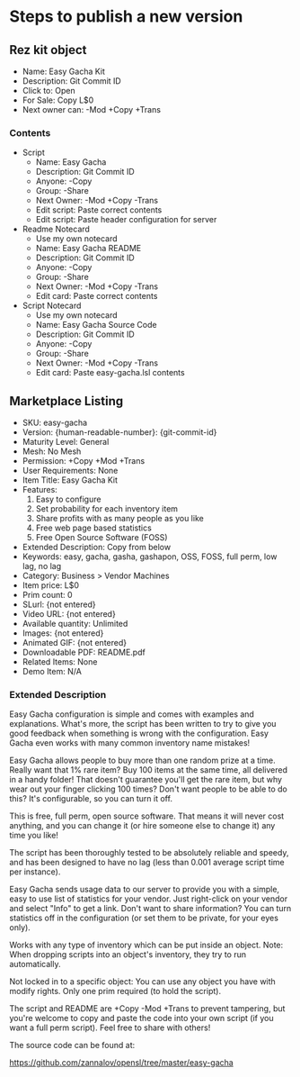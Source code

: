 # Steps to publish a new version #

## Rez kit object ##

* Name: Easy Gacha Kit
* Description: Git Commit ID
* Click to: Open
* For Sale: Copy L$0
* Next owner can: -Mod +Copy +Trans

### Contents ###

* Script
    * Name: Easy Gacha
    * Description: Git Commit ID
    * Anyone: -Copy
    * Group: -Share
    * Next Owner: -Mod +Copy -Trans
    * Edit script: Paste correct contents
    * Edit script: Paste header configuration for server
* Readme Notecard
    * Use my own notecard
    * Name: Easy Gacha README
    * Description: Git Commit ID
    * Anyone: -Copy
    * Group: -Share
    * Next Owner: -Mod +Copy -Trans
    * Edit card: Paste correct contents
* Script Notecard
    * Use my own notecard
    * Name: Easy Gacha Source Code
    * Description: Git Commit ID
    * Anyone: -Copy
    * Group: -Share
    * Next Owner: -Mod +Copy -Trans
    * Edit card: Paste easy-gacha.lsl contents

## Marketplace Listing ##

* SKU: easy-gacha
* Version: {human-readable-number}: {git-commit-id}
* Maturity Level: General
* Mesh: No Mesh
* Permission: +Copy +Mod +Trans
* User Requirements: None
* Item Title: Easy Gacha Kit
* Features:
    1. Easy to configure
    2. Set probability for each inventory item
    3. Share profits with as many people as you like
    4. Free web page based statistics
    5. Free Open Source Software (FOSS)
* Extended Description: Copy from below
* Keywords: easy, gacha, gasha, gashapon, OSS, FOSS, full perm, low lag, no lag
* Category: Business > Vendor Machines
* Item price: L$0
* Prim count: 0
* SLurl: {not entered}
* Video URL: {not entered}
* Available quantity: Unlimited
* Images: {not entered}
* Animated GIF: {not entered}
* Downloadable PDF: README.pdf
* Related Items: None
* Demo Item: N/A

### Extended Description ###

Easy Gacha configuration is simple and comes with examples and explanations. What's more, the script has been written to try to give you good feedback when something is wrong with the configuration. Easy Gacha even works with many common inventory name mistakes!

Easy Gacha allows people to buy more than one random prize at a time. Really want that 1% rare item? Buy 100 items at the same time, all delivered in a handy folder! That doesn't guarantee you'll get the rare item, but why wear out your finger clicking 100 times? Don't want people to be able to do this? It's configurable, so you can turn it off.

This is free, full perm, open source software. That means it will never cost anything, and you can change it (or hire someone else to change it) any time you like!

The script has been thoroughly tested to be absolutely reliable and speedy, and has been designed to have no lag (less than 0.001 average script time per instance).

Easy Gacha sends usage data to our server to provide you with a simple, easy to use list of statistics for your vendor. Just right-click on your vendor and select "Info" to get a link. Don't want to share information? You can turn statistics off in the configuration (or set them to be private, for your eyes only).

Works with any type of inventory which can be put inside an object. Note: When dropping scripts into an object's inventory, they try to run automatically.

Not locked in to a specific object: You can use any object you have with modify rights. Only one prim required (to hold the script).

The script and README are +Copy -Mod +Trans to prevent tampering, but you're welcome to copy and paste the code into your own script (if you want a full perm script). Feel free to share with others!

The source code can be found at:

https://github.com/zannalov/opensl/tree/master/easy-gacha

